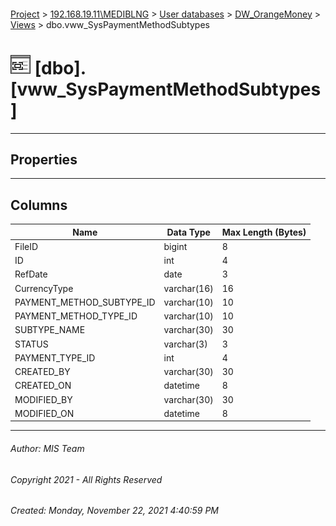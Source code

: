 #### 

[Project](../../../../index.md) > [192.168.19.11\\MEDIBLNG](../../../index.md) > [User databases](../../index.md) > [DW_OrangeMoney](../index.md) > [Views](Views.md) > dbo.vww_SysPaymentMethodSubtypes

# ![Views](../../../../Images/View32.png) [dbo].[vww_SysPaymentMethodSubtypes]

---

## <a name="#properties"></a>Properties



---

## <a name="#columns"></a>Columns

| Name | Data Type | Max Length (Bytes) |
|---|---|---|
| FileID | bigint | 8 |
| ID | int | 4 |
| RefDate | date | 3 |
| CurrencyType | varchar(16) | 16 |
| PAYMENT_METHOD_SUBTYPE_ID | varchar(10) | 10 |
| PAYMENT_METHOD_TYPE_ID | varchar(10) | 10 |
| SUBTYPE_NAME | varchar(30) | 30 |
| STATUS | varchar(3) | 3 |
| PAYMENT_TYPE_ID | int | 4 |
| CREATED_BY | varchar(30) | 30 |
| CREATED_ON | datetime | 8 |
| MODIFIED_BY | varchar(30) | 30 |
| MODIFIED_ON | datetime | 8 |


---

###### Author:  MIS Team

###### Copyright 2021 - All Rights Reserved

###### Created: Monday, November 22, 2021 4:40:59 PM

